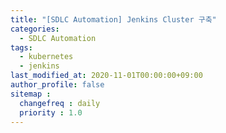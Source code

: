 ```yaml
---
title: "[SDLC Automation] Jenkins Cluster 구축"
categories: 
  - SDLC Automation
tags:
  - kubernetes
  - jenkins
last_modified_at: 2020-11-01T00:00:00+09:00
author_profile: false
sitemap :
  changefreq : daily
  priority : 1.0
---
```



